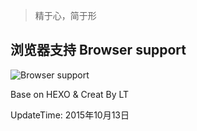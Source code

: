 > 精于心，简于形

## 浏览器支持 Browser support
![Browser support](http://iissnan.com/nexus/next/browser-support.png)

Base on HEXO & Creat By LT

UpdateTime: 2015年10月13日
